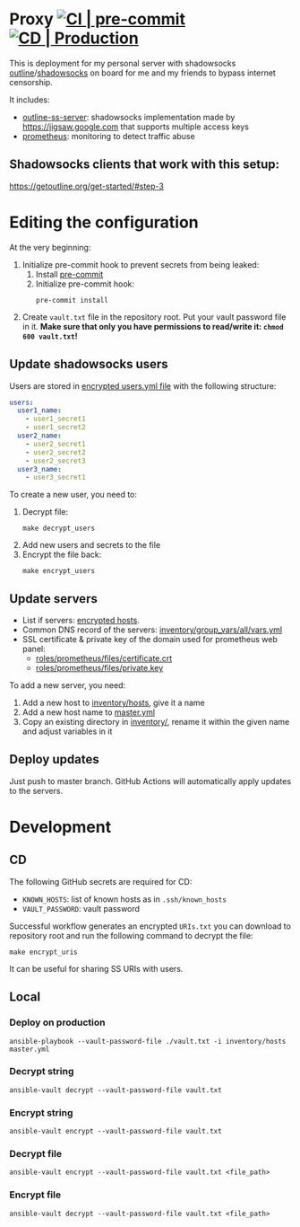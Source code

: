# Proxy [![CI | pre-commit](https://github.com/ed-asriyan/proxy-server/actions/workflows/CI-pre-commit.yml/badge.svg)](https://github.com/ed-asriyan/proxy-server/actions/workflows/CI-pre-commit.yml) [![CD | Production](https://github.com/ed-asriyan/proxy-server/actions/workflows/CD-production.yml/badge.svg)](https://github.com/ed-asriyan/proxy-server/actions/workflows/CD-production.yml)
This is deployment for my personal server with shadowsocks [outline](http://getoutline.org)/[shadowsocks](http://shadowsocks.org) on board for me and my friends to bypass internet censorship.

It includes:
* [outline-ss-server](https://github.com/Jigsaw-Code/outline-ss-server): shadowsocks implementation made by https://jigsaw.google.com that supports multiple access keys
* [prometheus](https://prometheus.io): monitoring to detect traffic abuse

## Shadowsocks clients that work with this setup:
https://getoutline.org/get-started/#step-3

# Editing the configuration
At the very beginning:
1. Initialize pre-commit hook to prevent secrets from being leaked:
   1. Install [pre-commit](https://pre-commit.com/#install)
   2. Initialize pre-commit hook:
      ```commandline
      pre-commit install
      ```
2. Create `vault.txt` file in the repository root. Put your vault password file in it. **Make sure that only you have
permissions to read/write it: `chmod 600 vault.txt`!**

## Update shadowsocks users
Users are stored in [encrypted users.yml file](roles/outline/vars/users.yml) with the following structure:
```yaml
users:
  user1_name:
    - user1_secret1
    - user1_secret2
  user2_name:
    - user2_secret1
    - user2_secret2
    - user2_secret3
  user3_name:
    - user3_secret1
```

To create a new user, you need to:
1. Decrypt file:
   ```commandline
   make decrypt_users
   ```
2. Add new users and secrets to the file
3. Encrypt the file back:
   ```commandline
   make encrypt_users
   ```

## Update servers
* List if servers: [encrypted hosts](inventory/hosts).
* Common DNS record of the servers: [inventory/group_vars/all/vars.yml](inventory/group_vars/all/vars.yml)
* SSL certificate & private key of the domain used for prometheus web panel:
  * [roles/prometheus/files/certificate.crt](roles/prometheus/files/certificate.crt)
  * [roles/prometheus/files/private.key](roles/prometheus/files/private.key)

To add a new server, you need:
1. Add a new host to [inventory/hosts](inventory/hosts), give it a name
2. Add a new host name to [master.yml](master.yml)
3. Copy an existing directory in [inventory/](inventory/), rename it within the given name and adjust variables in it

## Deploy updates
Just push to master branch. GitHub Actions will automatically apply updates to the servers.

# Development
## CD
The following GitHub secrets are required for CD:
* `KNOWN_HOSTS`: list of known hosts as in `.ssh/known_hosts`
* `VAULT_PASSWORD`: vault password

Successful workflow generates an encrypted `URIs.txt` you can download to repository root and run the following command
to decrypt the file:
```commandline
make encrypt_uris
```
It can be useful for sharing SS URIs with users.

## Local
### Deploy on production
```commandline
ansible-playbook --vault-password-file ./vault.txt -i inventory/hosts master.yml
```

### Decrypt string
```commandline
ansible-vault decrypt --vault-password-file vault.txt
```

### Encrypt string
```commandline
ansible-vault encrypt --vault-password-file vault.txt
```
### Decrypt file
```commandline
ansible-vault encrypt --vault-password-file vault.txt <file_path>
```

### Encrypt file
```commandline
ansible-vault decrypt --vault-password-file vault.txt <file_path>
```

